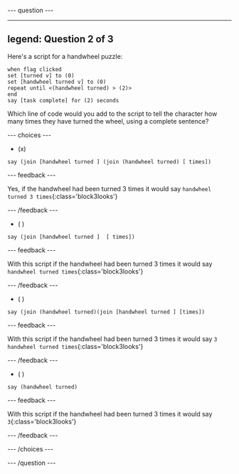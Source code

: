 
--- question ---

---
legend: Question 2 of 3
---

Here's a script for a handwheel puzzle:

```blocks3
when flag clicked
set [turned v] to (0)
set [handwheel turned v] to (0)
repeat until <(handwheel turned) > (2)>
end
say [task complete] for (2) seconds
```

Which line of code would you add to the script to tell the character how many times they have turned the wheel, using a complete sentence?

--- choices ---

- (x)

```blocks3
say (join [handwheel turned ] (join (handwheel turned) [ times])
```

  --- feedback ---

Yes, if the handwheel had been turned 3 times it would say `handwheel turned 3 times`{:class='block3looks'}

  --- /feedback ---

- ( )

```blocks3
say (join [handwheel turned ]  [ times])
```

  --- feedback ---

With this script if the handwheel had been turned 3 times it would say `handwheel turned times`{:class='block3looks'}

  --- /feedback ---

- ( )

```blocks3
say (join (handwheel turned)(join [handwheel turned ] [times])
```

  --- feedback ---

With this script if the handwheel had been turned 3 times it would say `3 handwheel turned times`{:class='block3looks'}

  --- /feedback ---

- ( )

```blocks3
say (handwheel turned)
```
  --- feedback ---

With this script if the handwheel had been turned 3 times it would say `3`{:class='block3looks'}

  --- /feedback ---

--- /choices ---

--- /question ---
